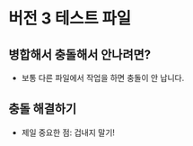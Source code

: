 # 버전 3 테스트 파일

## 병합해서 충돌해서 안나려면?

- 보통 다른 파일에서 작업을 하면 충돌이 안 납니다.

## 충돌 해결하기

- 제일 중요한 점: 겁내지 말기!

